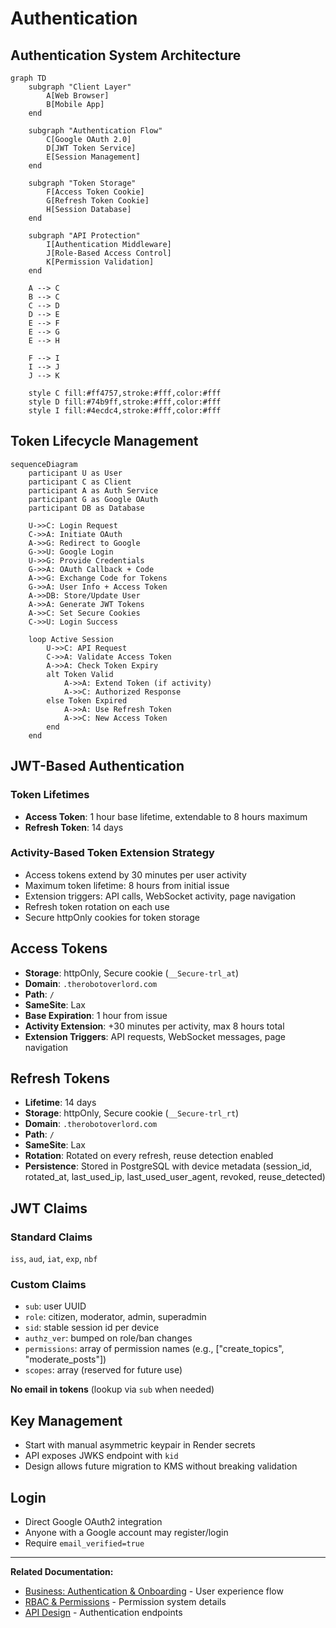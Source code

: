 # Authentication

## Authentication System Architecture

```mermaid
graph TD
    subgraph "Client Layer"
        A[Web Browser]
        B[Mobile App]
    end
    
    subgraph "Authentication Flow"
        C[Google OAuth 2.0]
        D[JWT Token Service]
        E[Session Management]
    end
    
    subgraph "Token Storage"
        F[Access Token Cookie]
        G[Refresh Token Cookie]
        H[Session Database]
    end
    
    subgraph "API Protection"
        I[Authentication Middleware]
        J[Role-Based Access Control]
        K[Permission Validation]
    end
    
    A --> C
    B --> C
    C --> D
    D --> E
    E --> F
    E --> G
    E --> H
    
    F --> I
    I --> J
    J --> K
    
    style C fill:#ff4757,stroke:#fff,color:#fff
    style D fill:#74b9ff,stroke:#fff,color:#fff
    style I fill:#4ecdc4,stroke:#fff,color:#fff
```

## Token Lifecycle Management

```mermaid
sequenceDiagram
    participant U as User
    participant C as Client
    participant A as Auth Service
    participant G as Google OAuth
    participant DB as Database
    
    U->>C: Login Request
    C->>A: Initiate OAuth
    A->>G: Redirect to Google
    G->>U: Google Login
    U->>G: Provide Credentials
    G->>A: OAuth Callback + Code
    A->>G: Exchange Code for Tokens
    G->>A: User Info + Access Token
    A->>DB: Store/Update User
    A->>A: Generate JWT Tokens
    A->>C: Set Secure Cookies
    C->>U: Login Success
    
    loop Active Session
        U->>C: API Request
        C->>A: Validate Access Token
        A->>A: Check Token Expiry
        alt Token Valid
            A->>A: Extend Token (if activity)
            A->>C: Authorized Response
        else Token Expired
            A->>A: Use Refresh Token
            A->>C: New Access Token
        end
    end
```

## JWT-Based Authentication

### Token Lifetimes
- **Access Token**: 1 hour base lifetime, extendable to 8 hours maximum
- **Refresh Token**: 14 days

### Activity-Based Token Extension Strategy
- Access tokens extend by 30 minutes per user activity
- Maximum token lifetime: 8 hours from initial issue
- Extension triggers: API calls, WebSocket activity, page navigation
- Refresh token rotation on each use
- Secure httpOnly cookies for token storage

## Access Tokens

- **Storage**: httpOnly, Secure cookie (`__Secure-trl_at`)
- **Domain**: `.therobotoverlord.com`
- **Path**: `/`
- **SameSite**: Lax
- **Base Expiration**: 1 hour from issue
- **Activity Extension**: +30 minutes per activity, max 8 hours total
- **Extension Triggers**: API requests, WebSocket messages, page navigation

## Refresh Tokens

- **Lifetime**: 14 days
- **Storage**: httpOnly, Secure cookie (`__Secure-trl_rt`)
- **Domain**: `.therobotoverlord.com`
- **Path**: `/`
- **SameSite**: Lax
- **Rotation**: Rotated on every refresh, reuse detection enabled
- **Persistence**: Stored in PostgreSQL with device metadata (session_id, rotated_at, last_used_ip, last_used_user_agent, revoked, reuse_detected)

## JWT Claims

### Standard Claims
`iss`, `aud`, `iat`, `exp`, `nbf`

### Custom Claims
- `sub`: user UUID
- `role`: citizen, moderator, admin, superadmin
- `sid`: stable session id per device
- `authz_ver`: bumped on role/ban changes
- `permissions`: array of permission names (e.g., ["create_topics", "moderate_posts"])
- `scopes`: array (reserved for future use)

**No email in tokens** (lookup via `sub` when needed)

## Key Management

- Start with manual asymmetric keypair in Render secrets
- API exposes JWKS endpoint with `kid`
- Design allows future migration to KMS without breaking validation

## Login

- Direct Google OAuth2 integration
- Anyone with a Google account may register/login
- Require `email_verified=true`

---

**Related Documentation:**
- [Business: Authentication & Onboarding](../business-requirements/05-auth-onboarding.md) - User experience flow
- [RBAC & Permissions](./08-rbac-permissions.md) - Permission system details
- [API Design](./04-api-design.md) - Authentication endpoints
